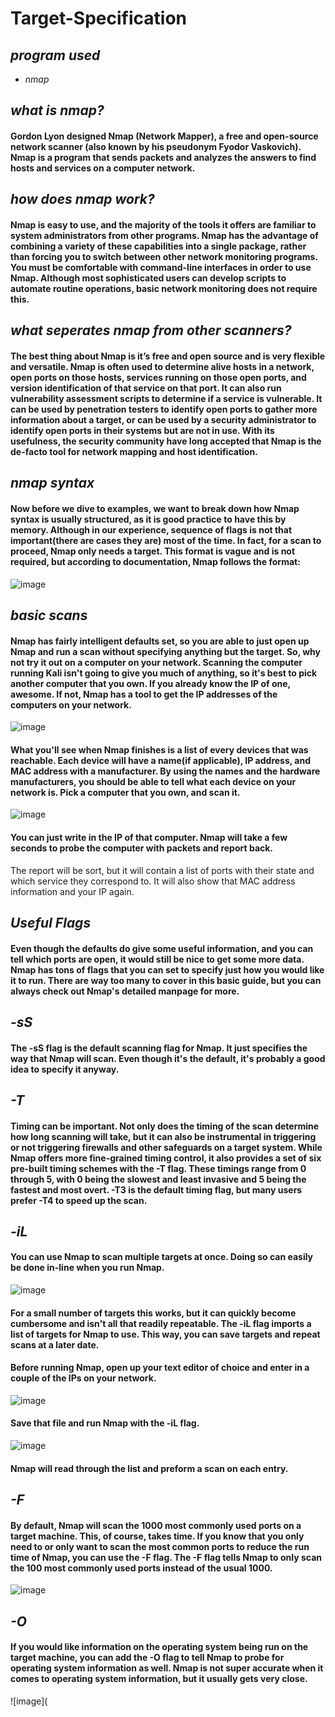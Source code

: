 # Target-Specification

## _program used_
* _nmap_

## _what is nmap?_
#### Gordon Lyon designed Nmap (Network Mapper), a free and open-source network scanner (also known by his pseudonym Fyodor Vaskovich). Nmap is a program that sends packets and analyzes the answers to find hosts and services on a computer network.

## _how does nmap work?_
#### Nmap is easy to use, and the majority of the tools it offers are familiar to system administrators from other programs. Nmap has the advantage of combining a variety of these capabilities into a single package, rather than forcing you to switch between other network monitoring programs. You must be comfortable with command-line interfaces in order to use Nmap. Although most sophisticated users can develop scripts to automate routine operations, basic network monitoring does not require this.

## _what seperates nmap from other scanners?_
#### The best thing about Nmap is it’s free and open source and is very flexible and versatile. Nmap is often used to determine alive hosts in a network, open ports on those hosts, services running on those open ports, and version identification of that service on that port. It can also run vulnerability assessment scripts to determine if a service is vulnerable. It can be used by penetration testers to identify open ports to gather more information about a target, or can be used by a security administrator to identify open ports in their systems but are not in use. With its usefulness, the security community have long accepted that Nmap is the de-facto tool for network mapping and host identification.

## _nmap syntax_
#### Now before we dive to examples, we want to break down how Nmap syntax is usually structured, as it is good practice to have this by memory. Although in our experience, sequence of flags is not that important(there are cases they are) most of the time. In fact, for a scan to proceed, Nmap only needs a target. This format is vague and is not required, but according to documentation, Nmap follows the format:

![image](https://user-images.githubusercontent.com/84526848/121815806-4418e480-cc89-11eb-91f3-466318ddc4ce.png)

## _basic scans_
#### Nmap has fairly intelligent defaults set, so you are able to just open up Nmap and run a scan without specifying anything but the target. So, why not try it out on a computer on your network. Scanning the computer running Kali isn't going to give you much of anything, so it's best to pick another computer that you own. If you already know the IP of one, awesome. If not, Nmap has a tool to get the IP addresses of the computers on your network.
![image](https://user-images.githubusercontent.com/84526848/121816157-0c12a100-cc8b-11eb-9734-277863036278.png)

#### What you'll see when Nmap finishes is a list of every devices that was reachable. Each device will have a name(if applicable), IP address, and MAC address with a manufacturer. By using the names and the hardware manufacturers, you should be able to tell what each device on your network is. Pick a computer that you own, and scan it.

![image](https://user-images.githubusercontent.com/84526848/121816219-71669200-cc8b-11eb-98cf-a3d89ac53798.png)

#### You can just write in the IP of that computer. Nmap will take a few seconds to probe the computer with packets and report back.
The report will be sort, but it will contain a list of ports with their state and which service they correspond to. It will also show that MAC address information and your IP again.
## _Useful Flags_
#### Even though the defaults do give some useful information, and you can tell which ports are open, it would still be nice to get some more data. Nmap has tons of flags that you can set to specify just how you would like it to run. There are way too many to cover in this basic guide, but you can always check out Nmap's detailed manpage for more.

## _-sS_
#### The -sS flag is the default scanning flag for Nmap. It just specifies the way that Nmap will scan. Even though it's the default, it's probably a good idea to specify it anyway.

## _-T_
#### Timing can be important. Not only does the timing of the scan determine how long scanning will take, but it can also be instrumental in triggering or not triggering firewalls and other safeguards on a target system. While Nmap offers more fine-grained timing control, it also provides a set of six pre-built timing schemes with the -T flag. These timings range from 0 through 5, with 0 being the slowest and least invasive and 5 being the fastest and most overt. -T3 is the default timing flag, but many users prefer -T4 to speed up the scan.

## _-iL_
#### You can use Nmap to scan multiple targets at once. Doing so can easily be done in-line when you run Nmap.
![image](https://user-images.githubusercontent.com/84526848/121816447-bb03ac80-cc8c-11eb-9e17-608b6b50a601.png)

 #### For a small number of targets this works, but it can quickly become cumbersome and isn't all that readily repeatable. The -iL flag imports a list of targets for Nmap to use. This way, you can save targets and repeat scans at a later date.
 #### Before running Nmap, open up your text editor of choice and enter in a couple of the IPs on your network.
 ![image](https://user-images.githubusercontent.com/84526848/121816500-159d0880-cc8d-11eb-9833-e7340fc48d2d.png)
 #### Save that file and run Nmap with the -iL flag.
 ![image](https://user-images.githubusercontent.com/84526848/121816598-978d3180-cc8d-11eb-9f2b-8d12fe4212bd.png)
 
 #### Nmap will read through the list and preform a scan on each entry.
 ## _-F_
 #### By default, Nmap will scan the 1000 most commonly used ports on a target machine. This, of course, takes time. If you know that you only need to or only want to scan the most common ports to reduce the run time of Nmap, you can use the -F flag. The -F flag tells Nmap to only scan the 100 most commonly used ports instead of the usual 1000.
 
 ![image](https://user-images.githubusercontent.com/84526848/121816666-f9e63200-cc8d-11eb-842e-ef0e7ac8b1b5.png)
 
 ## _-O_
 #### If you would like information on the operating system being run on the target machine, you can add the -O flag to tell Nmap to probe for operating system information as well. Nmap is not super accurate when it comes to operating system information, but it usually gets very close.
 
 ![image](
 
 
 



